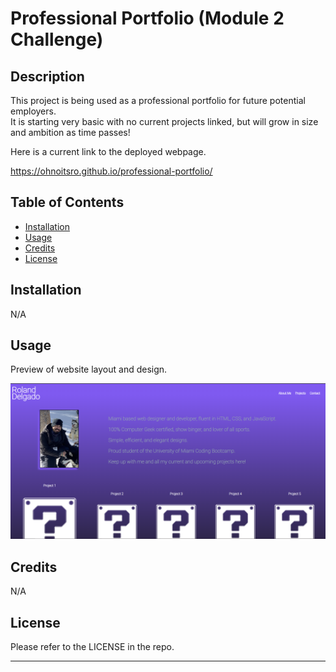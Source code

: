 # Professional Portfolio (Module 2 Challenge)

## Description

This project is being used as a professional portfolio for future potential employers.  
It is starting very basic with no current projects linked, but will grow in size and ambition as time passes!

Here is a current link to the deployed webpage.

https://ohnoitsro.github.io/professional-portfolio/

## Table of Contents

- [Installation](#installation)
- [Usage](#usage)
- [Credits](#credits)
- [License](#license)

## Installation

N/A

## Usage

Preview of website layout and design.

![Sample Website Preview](./assets/images/website-demo.png)

## Credits

N/A

## License

Please refer to the LICENSE in the repo.

---